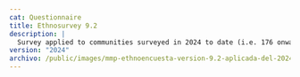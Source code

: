 ```yaml
---
cat: Questionnaire
title: Ethnosurvey 9.2
description: |
  Survey applied to communities surveyed in 2024 to date (i.e. 176 onwards).
version: "2024"
archivo: /public/images/mmp-ethnoencuesta-version-9.2-aplicada-del-2024-a-la-fecha.pdf
---
```

